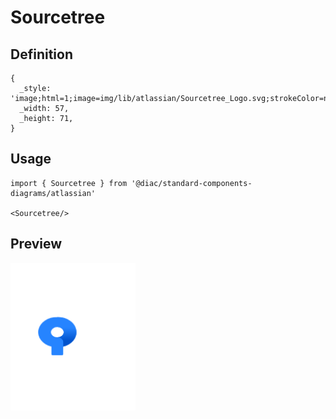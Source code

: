 # Sourcetree

## Definition

```
{
  _style: 'image;html=1;image=img/lib/atlassian/Sourcetree_Logo.svg;strokeColor=none;',
  _width: 57,
  _height: 71,
}
```

## Usage

```
import { Sourcetree } from '@diac/standard-components-diagrams/atlassian'

<Sourcetree/>
```

## Preview

<img src="./sourcetree.png" width="200"/>

